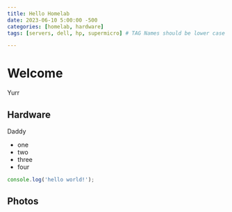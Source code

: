 ```yaml
---
title: Hello Homelab
date: 2023-06-10 5:00:00 -500
categories: [homelab, hardware]
tags: [servers, dell, hp, supermicro] # TAG Names should be lower case

---
```


# Welcome

Yurr

## Hardware

Daddy

* one
* two
* three
* four

```javascript
console.log('hello world!');
```

## Photos

